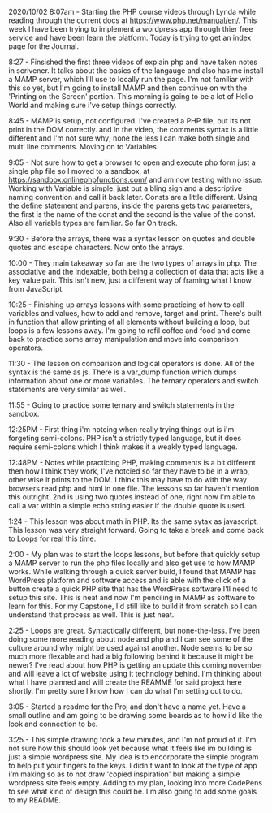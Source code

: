 2020/10/02
8:07am - Starting the PHP course videos through Lynda while reading through the current docs at https://www.php.net/manual/en/.
This week I have been trying to implement a wordpress app through thier free service and have been learn the platform. Today is
trying to get an index page for the Journal.

8:27 - Finsished the first three videos of explain php and have taken notes in scrivener. It talks about the basics of the langauge and also has me install a MAMP server, which I'll use to locally run the page. I'm not familiar with this so yet, but I'm going to install MAMP and then continue on with the 'Printing on the Screen' portion. This morning is going to be a lot of Hello World and making sure i've setup things correctly.

8:45 - MAMP is setup, not configured. I've created a PHP file, but Its not print in the DOM correctly. and In the video, the comments syntax is a little different and I'm not sure why; none the less I can make both single and multi line comments. Moving on to Variables.

9:05 - Not sure how to get a browser to open and execute php form just a single php file so I moved to a sandbox, at https://sandbox.onlinephpfunctions.com/ and am now testing with no issue. Working with Variable is simple, just put a bling sign and a descriptive naming convention and call it back later. Consts are a little different. Using the define statement and parens, inside the parens gets two parameters, the first is the name of the const and the second is the value of the const. Also all variable types are familiar. So far On track.

9:30 - Before the arrays, there was a syntax lesson on quotes and double quotes and escape characters. Now onto the arrays.

10:00 - They main takeaway so far are the two types of arrays in php. The associative and the indexable, both being a collection of data that acts like a key value pair. This isn't new, just a different way of framing what I know from JavaScript.

10:25 - Finishing up arrays lessons with some practicing of how to call variables and values, how to add and remove, target and print. There's built in function that allow printing of all elements without building a loop, but loops is a few lessons away. I'm going to refil coffee and food and come back to practice some array manipulation and move into comparison operators.

11:30 - The lesson on comparison and logical operators is done. All of the syntax is the same as js. There is a var_dump function which dumps information about one or more variables. The ternary operators and switch statements are very similar as well.

11:55 - Going to practice some ternary and switch statements in the sandbox.

12:25PM - First thing i'm notcing when really trying things out is i'm forgeting semi-colons. PHP isn't a strictly typed language, but it does require semi-colons which I think makes it a weakly typed language.

12:48PM - Notes while practicing PHP, making comments is a bit different then how I think they work, I've notcied so far they have to be in a <?php ?> wrap, other wise it prints to the DOM. I think this may have to do with the way browsers read php and html in one file. The lessons so  far haven't mention this outright. 2nd is using two quotes instead of one, right now I'm able to call a var within a simple echo string easier if the double quote is used.

1:24 - This lesson was about math in PHP. Its the same sytax as javascript. This lesson was very straight forward. Going to take a break and come back to Loops for real this time.

2:00 - My plan was to start the loops lessons, but before that quickly setup a MAMP server to run the php files locally and also get use to how MAMP works. While walking through a quick server build, I found that MAMP has WordPress platform and software access and is able with the click of a button create a quick PHP site that has the WordPress software I'll need to setup this site. This is neat and now I'm penciling in MAMP as software to learn for this. For my Capstone, I'd still like to build it from scratch so I can understand that process as well. This is just neat.

2:25 - Loops are great. Syntactically different, but none-the-less. I've been doing some more reading about node and php and I can see some of the culture around why might be used against another. Node seems to be so much more flexable and had a big following behind it because it might be newer? I've read about how PHP is getting an update this coming november and will leave a lot of website using it technology behind. I'm thinking about what I have planned and will create the REAMME for said project here shortly. I'm pretty sure I know how I can do what I'm setting out to do.

3:05 - Started a readme for the Proj and don't have a name yet. Have a small outline and am going to be drawing some boards as to how i'd like the look and connection to be.

3:25 - This simple drawing took a few minutes, and I'm not proud of it. I'm not sure how this should look yet because what it feels like im building is just a simple wordpress site. My idea is to encorporate the simple program to help put your fingers to the keys. I didn't want to look at the type of app i'm making so as to not draw 'copied inspiration' but making a simple wordpress site feels empty. Adding to my plan, looking into more CodePens to see what kind of design this could be. I'm also going to add some goals to my README.